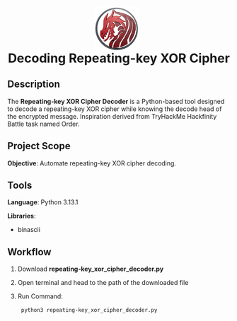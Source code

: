 <div align="center" style="white-space: nowrap;">
  <img src="https://github.com/4LifeStrategy/4LifeStrategy/blob/88ffe3009f1399de4502d4d5641c8f7a0fd56852/4LifeStrategy%20Logo%20Center.png" alt="4LifeStrategy Logo" width="100" style="display:inline-block; vertical-align:middle; margin-right:10px;">
  <h1 style="margin:0; vertical-align:middle;">Decoding Repeating-key XOR Cipher</h1>
</div>

## Description

The **Repeating-key XOR Cipher Decoder** is a Python-based tool designed to decode a repeating-key XOR cipher while knowing the decode head of the encrypted message. Inspiration derived from TryHackMe Hackfinity Battle task named Order.

## Project Scope

**Objective**: Automate repeating-key XOR cipher decoding.

## Tools

**Language**: Python 3.13.1

**Libraries**:
  - binascii

## Workflow

1. Download **repeating-key_xor_cipher_decoder.py**
2. Open terminal and head to the path of the downloaded file
3. Run Command:<br />
        
        python3 repeating-key_xor_cipher_decoder.py

